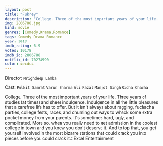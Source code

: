 ```yaml
---
layout: post
title: "Fukrey"
description: "College. Three of the most important years of your life. Three years of studies (at times) and sheer indulgence. Indulgence in all the little pleasures that a carefree life has to offer. But it isn't always about ragging, fuchacha parties, college fests, races, and churning out ways to whack some extra pocket money from your parents. It's sometimes hard, ugly, and complicated. More so, when you really need to get admission in the coolest college in town and you know you don't deserve it. And .."
img: 2806788.jpg
kind: movie
genres: [Comedy,Drama,Romance]
tags: Comedy Drama Romance 
year: 2013
imdb_rating: 6.9
votes: 10178
imdb_id: 2806788
netflix_id: 70278990
color: 4ecdc4
---
```

Director: `Mrighdeep Lamba`  

Cast: `Pulkit Samrat` `Varun Sharma` `Ali Fazal` `Manjot Singh` `Richa Chadha` 

College. Three of the most important years of your life. Three years of studies (at times) and sheer indulgence. Indulgence in all the little pleasures that a carefree life has to offer. But it isn't always about ragging, fuchacha parties, college fests, races, and churning out ways to whack some extra pocket money from your parents. It's sometimes hard, ugly, and complicated. More so, when you really need to get admission in the coolest college in town and you know you don't deserve it. And to top that, you get yourself involved in the most bizarre stations that could crack you into pieces before you could crack it.::Excel Entertainment
